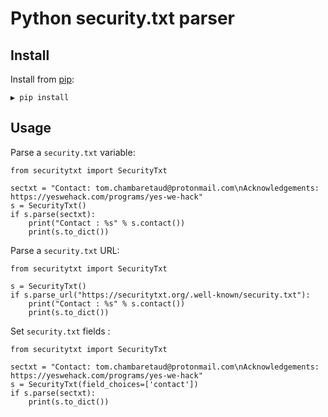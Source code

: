 # Python security.txt parser

## Install

Install from [pip]():

```
▶ pip install 
```

## Usage

Parse a `security.txt` variable:
```python3
from securitytxt import SecurityTxt

sectxt = "Contact: tom.chambaretaud@protonmail.com\nAcknowledgements: https://yeswehack.com/programs/yes-we-hack"
s = SecurityTxt()
if s.parse(sectxt):
    print("Contact : %s" % s.contact())
    print(s.to_dict()) 
```

Parse a `security.txt` URL:
```python3
from securitytxt import SecurityTxt

s = SecurityTxt()
if s.parse_url("https://securitytxt.org/.well-known/security.txt"):
    print("Contact : %s" % s.contact())
    print(s.to_dict())
```

Set `security.txt` fields :
```python3
from securitytxt import SecurityTxt

sectxt = "Contact: tom.chambaretaud@protonmail.com\nAcknowledgements: https://yeswehack.com/programs/yes-we-hack"
s = SecurityTxt(field_choices=['contact'])
if s.parse(sectxt):
    print(s.to_dict())
```
